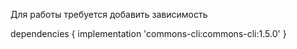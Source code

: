 Для работы требуется добавить зависимость

dependencies {
    implementation 'commons-cli:commons-cli:1.5.0'
}